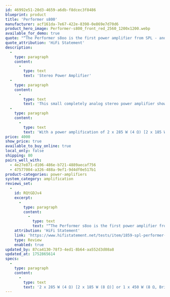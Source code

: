 ```yaml
---
id: 46992e51-20d3-4659-a6db-f8dcec3f8486
blueprint: product
title: 'Performer s800'
manufacturer: acf161da-7e67-422e-8398-0e869e7d70d6
product_hero_image: Performer-s800_front_red_2560_1200x1200.webp
available_for_demo: true
quote: "“The Performer s8oo is the first power amplifier from SPL - and it's hard to believe when you experience it. Neutral and unobtrusive, subtle as well as dynamic, it reproduces music with captivating openness and ease. It doesn't exaggerate and yet it is able to provide a deep insight into space and sound colors.”"
quote_attribution: 'HiFi Statement'
description:
  -
    type: paragraph
    content:
      -
        type: text
        text: 'Stereo Power Amplifier'
  -
    type: paragraph
    content:
      -
        type: text
        text: 'This small completely analog stereo power amplifier shows everyone that size does not necessarily have anything to do with greatness.'
  -
    type: paragraph
    content:
      -
        type: text
        text: 'With a power amplification of 2 x 285 W (4 Ω) [2 x 185 W (8 Ω)] or 1 x 450 W (8 Ω, Bridge Mode), this amplifier easily controls any loudspeaker. Thanks to VOLTAiR technology, it is fast, precise and highly efficient with outstanding sound.'
price: 4000
show_price: true
available_to_buy_online: true
local_only: false
shipping: 80
pairs_well_with:
  - 4e27e871-d106-486e-b721-4889aecaf756
  - 47577004-a326-488a-9ef1-9d4df0e517b1
product-categories: power-amplifiers
system_category: amplification
reviews_set:
  -
    id: RQtGDJv4
    excerpt:
      -
        type: paragraph
        content:
          -
            type: text
            text: "“The Performer s8oo is the first power amplifier from SPL - and it's hard to believe when you experience it. Neutral and unobtrusive, subtle as well as dynamic, it reproduces music with captivating openness and ease. It doesn't exaggerate and yet it is able to provide a deep insight into space and sound colors.”"
    attribution: 'HiFi Statement'
    link: 'https://www.hifistatement.net/tests/item/1859-spl-performer-s800'
    type: Review
    enabled: true
updated_by: 87ca4130-78f3-4ed1-8b64-aa552d3d08a8
updated_at: 1752865614
specs:
  -
    type: paragraph
    content:
      -
        type: text
        text: '2 x 285 W (4 Ω) [2 x 185 W (8 Ω)] or 1 x 450 W (8 Ω, Bridge Mode)'
---
```

